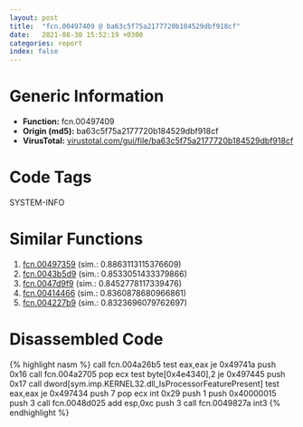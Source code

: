 ```yaml
---
layout: post
title:  "fcn.00497409 @ ba63c5f75a2177720b184529dbf918cf"
date:   2021-08-30 15:52:19 +0300
categories: report
index: false
---
```


# Generic Information
- **Function:** fcn.00497409
- **Origin (md5):** ba63c5f75a2177720b184529dbf918cf
- **VirusTotal:** [virustotal.com/gui/file/ba63c5f75a2177720b184529dbf918cf][virustotal_ref]

# Code Tags
<span class="tag" id="SYSTEM-INFO">SYSTEM-INFO</span>


# Similar Functions

1. [fcn.00497359][similar_1_ref] (sim.: 0.8863113115376609)
2. [fcn.0043b5d9][similar_2_ref] (sim.: 0.8533051433379866)
3. [fcn.0047d9f9][similar_3_ref] (sim.: 0.8452778117339476)
4. [fcn.00414466][similar_4_ref] (sim.: 0.8360878680966861)
5. [fcn.004227b9][similar_5_ref] (sim.: 0.8323696079762697)


# Disassembled Code

{% highlight nasm %}
call fcn.004a26b5
test eax,eax
je 0x49741a
push 0x16
call fcn.004a2705
pop ecx
test byte[0x4e4340],2
je 0x497445
push 0x17
call dword[sym.imp.KERNEL32.dll_IsProcessorFeaturePresent]
test eax,eax
je 0x497434
push 7
pop ecx
int 0x29
push 1
push 0x40000015
push 3
call fcn.0048d025
add esp,0xc
push 3
call fcn.0049827a
int3 
{% endhighlight %}


[similar_1_ref]: /report/fcn.00497359@843c4207147f5bab0e104024677fd9ec
[similar_2_ref]: /report/fcn.0043b5d9@215ca4d81c84c96857c4ea7774d942de
[similar_3_ref]: /report/fcn.0047d9f9@2fcce874fb2a3a396274d2df89c397e3
[similar_4_ref]: /report/fcn.00414466@aa974dc5fff056e4382e61f8a2699e58
[similar_5_ref]: /report/fcn.004227b9@904632a6b6e163fc4d63e2f491aa772b
[virustotal_ref]: https://www.virustotal.com/gui/file/ba63c5f75a2177720b184529dbf918cf